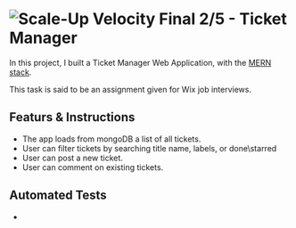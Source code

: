 # ![Scale-Up Velocity](./readme-files/logo-main.png) Final 2/5 - Ticket Manager

In this project, I built a Ticket Manager Web Application, with the [MERN stack](https://www.educative.io/edpresso/what-is-mern-stack).

This task is said to be an assignment given for Wix job interviews.

## Featurs & Instructions

- The app loads from mongoDB a list of all tickets.
- User can filter tickets by searching title name, labels, or done\starred
- User can post a new ticket.
- User can comment on existing tickets.

## Automated Tests

-
